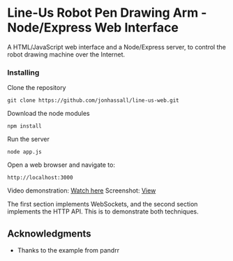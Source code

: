 # Line-Us Robot Pen Drawing Arm - Node/Express Web Interface

A HTML/JavaScript web interface and a Node/Express server, to control the robot drawing machine over the Internet.

### Installing

Clone the repository
```
git clone https://github.com/jonhassall/line-us-web.git
```

Download the node modules

```
npm install
```

Run the server

```
node app.js
```
Open a web browser and navigate to:
```
http://localhost:3000
```

Video demonstration: [Watch here](https://www.jonhassall.com/assets/2018/08/Line-Us-Web-Interface-Video-1080-lower.mp4)
Screenshot: [View](https://www.jonhassall.com/assets/2019/03/lineus-screenshot.png)

The first section implements WebSockets, and the second section implements the HTTP API.
This is to demonstrate both techniques.
## Acknowledgments

* Thanks to the example from pandrr
